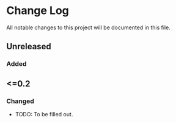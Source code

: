 # Change Log
All notable changes to this project will be documented in this file.

## Unreleased
### Added

## <=0.2
### Changed
- TODO: To be filled out.
